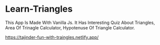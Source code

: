 # Learn-Triangles
This App Is Made With Vanilla Js. It Has Interesting Quiz About Triangles, Area Of Trinagle Calculator, Hypotenuse Of Triangle Calculator.

https://tajinder-fun-with-traingles.netlify.app/

